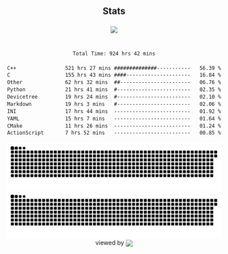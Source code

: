 


<div align="center">

## Stats
<img style="margin: 5px;" src="https://github-readme-stats.vercel.app/api?username=Sylensky&hide=stars&cache_seconds=1800&count_private=true&show_icons=true&include_all_commits=true&hide_border=false&theme=github_dark"/>
</div><br>

<div align="center">

<!--START_SECTION:waka-->

```txt
Total Time: 924 hrs 42 mins

C++                521 hrs 27 mins ##############-----------   56.39 %
C                  155 hrs 43 mins ####---------------------   16.84 %
Other              62 hrs 32 mins  ##-----------------------   06.76 %
Python             21 hrs 41 mins  #------------------------   02.35 %
Devicetree         19 hrs 24 mins  #------------------------   02.10 %
Markdown           19 hrs 3 mins   #------------------------   02.06 %
INI                17 hrs 44 mins  -------------------------   01.92 %
YAML               15 hrs 7 mins   -------------------------   01.64 %
CMake              11 hrs 26 mins  -------------------------   01.24 %
ActionScript       7 hrs 52 mins   -------------------------   00.85 %
```

<!--END_SECTION:waka-->

</div>

<div align="center">
<img src="https://raw.githubusercontent.com/Sylensky/Sylensky/animation/github-contribution-grid-blue-snake-dark.svg#gh-dark-mode-only"/>
<img src="https://raw.githubusercontent.com/Sylensky/Sylensky/animation/github-contribution-grid-snake.svg#gh-light-mode-only"/>
</div>

<div align="center">
viewed by <img src="https://visitor-badge.laobi.icu/badge?page_id=Sylensky.Sylensky" align="center" height="20" width="" />
</div>
